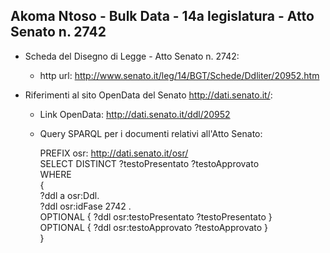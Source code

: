 ## Akoma Ntoso - Bulk Data - 14a legislatura - Atto Senato n. 2742 ##

* Scheda del Disegno di Legge - Atto Senato n. 2742:
	* http url: http://www.senato.it/leg/14/BGT/Schede/Ddliter/20952.htm

* Riferimenti al sito OpenData del Senato http://dati.senato.it/:
	* Link OpenData: http://dati.senato.it/ddl/20952
	* Query SPARQL per i documenti relativi all'Atto Senato:

        PREFIX osr: <http://dati.senato.it/osr/>  
		SELECT DISTINCT ?testoPresentato ?testoApprovato  
		WHERE  
		{  
		    ?ddl a osr:Ddl.  
		    ?ddl osr:idFase 2742 .  
		    OPTIONAL { ?ddl osr:testoPresentato ?testoPresentato }  
		    OPTIONAL { ?ddl osr:testoApprovato ?testoApprovato }  
		}
		